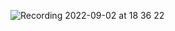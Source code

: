 ![Recording 2022-09-02 at 18 36 22](https://user-images.githubusercontent.com/106958055/188598991-f1210058-944f-4376-aad2-9b58e94ba523.gif)
